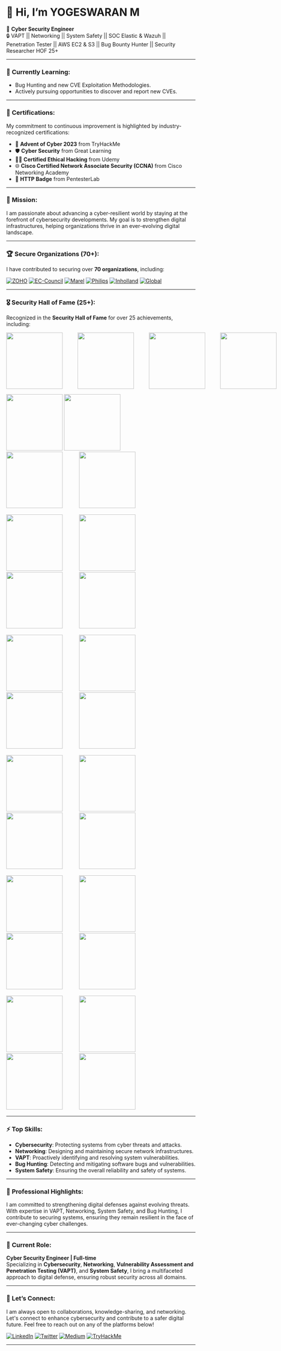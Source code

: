 # 👋 Hi, I’m YOGESWARAN M

🚀 **Cyber Security Engineer**  
🔒 VAPT || Networking || System Safety || SOC Elastic & Wazuh || Penetration Tester || AWS EC2 & S3 || Bug Bounty Hunter || Security Researcher HOF 25+

---

### 🌱 **Currently Learning:**
- Bug Hunting and new CVE Exploitation Methodologies.
- Actively pursuing opportunities to discover and report new CVEs.

---

### 📜 **Certifications:**
My commitment to continuous improvement is highlighted by industry-recognized certifications:

- 🏅 **Advent of Cyber 2023** from TryHackMe
- 🛡️ **Cyber Security** from Great Learning
- 🧑‍💻 **Certified Ethical Hacking** from Udemy
- 🌐 **Cisco Certified Network Associate Security (CCNA)** from Cisco Networking Academy
- 🔑 **HTTP Badge** from PentesterLab

---

### 🎯 **Mission:**
I am passionate about advancing a cyber-resilient world by staying at the forefront of cybersecurity developments. My goal is to strengthen digital infrastructures, helping organizations thrive in an ever-evolving digital landscape.

---

### 🏆 **Secure Organizations (70+):**
I have contributed to securing over **70 organizations**, including:

[![ZOHO](https://img.shields.io/badge/ZOHO-31A2DC?style=for-the-badge&logo=zoho&logoColor=white)](https://www.zoho.com)
[![EC-Council](https://img.shields.io/badge/EC--Council-FF0000?style=for-the-badge&logo=ec-council&logoColor=white)](https://www.eccouncil.org)
[![Marel](https://img.shields.io/badge/Marel-0078D4?style=for-the-badge&logo=marel&logoColor=white)](https://www.marel.com)
[![Philips](https://img.shields.io/badge/Philips-0A75B9?style=for-the-badge&logo=philips&logoColor=white)](https://www.philips.com)
[![Inholland](https://img.shields.io/badge/Inholland-860A2B?style=for-the-badge&logo=inholland&logoColor=white)](https://www.inholland.nl)
[![Global](https://img.shields.io/badge/Global-1F77B4?style=for-the-badge&logo=global&logoColor=white)](https://www.global.com)

---

### 🎖️ **Security Hall of Fame (25+):**
Recognized in the **Security Hall of Fame** for over 25 achievements, including:

<p style="display: flex; align-items: center;">
    <img src="https://media.licdn.com/dms/image/v2/D5622AQF_pgi4MdO0EA/feedshare-shrink_800/feedshare-shrink_800/0/1727326560493?e=1730332800&v=beta&t=rlcs_OHe8ieB13c5iEzHSMVB9Mm7DXIWM2Ay-XHOcMQ" width="150" height="150" style="margin-right: 40px;">
    <span style="width: 40px;"></span>
    <img src="https://media.licdn.com/dms/image/v2/D5622AQFpuW3hFIkmSg/feedshare-shrink_800/feedshare-shrink_800/0/1726636332961?e=1730332800&v=beta&t=3nQ_e7q8-_IBeUGi1OWJdvA_pfIVvVKykY_4Jv9TsNw" width="150" height="150" style="margin-right: 40px;">
    <span style="width: 40px;"></span>
    <img src="https://media.licdn.com/dms/image/v2/D5622AQEvDRTJTHookA/feedshare-shrink_800/feedshare-shrink_800/0/1725803310627?e=1730332800&v=beta&t=RWjAzlns09HuUtO7P06UgMChmlLcRvu_JvLlPcCSydc" width="150" height="150" style="margin-right: 40px;">
    <span style="width: 40px;"></span>
    <img src="https://media.licdn.com/dms/image/v2/D5622AQG6aIgvngvXVA/feedshare-shrink_2048_1536/feedshare-shrink_2048_1536/0/1725336784522?e=1730332800&v=beta&t=BFSQFdAmkolxmukVWnYhT0XQ-dSHPm7SNguVvAbFgJg" width="150" height="150">
</p>
<p>
    <img src="https://media.licdn.com/dms/image/v2/D4D22AQG9d3_dBQ9R8Q/feedshare-shrink_800/feedshare-shrink_800/0/1724907463877?e=1730332800&v=beta&t=gM3xivQx8laUoZR5icUBjkSftOG_FlwNxX7BSPSW5BM" width="150" height="150">
    <img src="https://media.licdn.com/dms/image/v2/D5622AQFovR0YphIt0g/feedshare-shrink_800/feedshare-shrink_800/0/1713240431854?e=1730937600&v=beta&t=Fozw7N5YJm3CZG4qDnrhMOL-Rmn_hfVQChSIVtOROgk" width="150" height="150" style="margin-right: 40px;">
    <img src="https://media.licdn.com/dms/image/v2/D4D22AQGQD67Jy64UZA/feedshare-shrink_800/feedshare-shrink_800/0/1714036836077?e=1730937600&v=beta&t=m_zr8ZRiMqrU08pdqPEHWlp994HQPVmJiX2U9gykNRg" width="150" height="150" style="margin-right: 40px;">
    <img src="https://media.licdn.com/dms/image/v2/D5622AQGTuzchWbcN8g/feedshare-shrink_800/feedshare-shrink_800/0/1714378562909?e=1730937600&v=beta&t=crt8O1Qthqt3hRSJ3IvG8kHP1nvNCRYiJexQgQPsfTk" width="150" height="150" style="margin-right: 40px;">
</p>
<p>
    <img src="https://media.licdn.com/dms/image/v2/D5622AQHwBP_3cJ8LMg/feedshare-shrink_2048_1536/feedshare-shrink_2048_1536/0/1714542509370?e=1730937600&v=beta&t=3vSxtaMLy94qQ9YwuOpjdjMLBK5FTmrmGlK6ioG_inQ" width="150" height="150" style="margin-right: 40px;">
    <img src="https://media.licdn.com/dms/image/v2/D5622AQHU3_jsr1yVig/feedshare-shrink_800/feedshare-shrink_800/0/1715056516342?e=1730937600&v=beta&t=KRiMrfuEdDPsLN8KdYy-Mt3kQXMsNLVTbIEOwnPJPUs" width="150" height="150" style="margin-right: 40px;">
    <img src="https://media.licdn.com/dms/image/v2/D5622AQHh-xt3Xe7_Vw/feedshare-shrink_2048_1536/feedshare-shrink_2048_1536/0/1715406565725?e=1730937600&v=beta&t=lEAf4zveojzgG3S5fFkmitn9XU4vZ7UBIbKAJCse8OY" width="150" height="150" style="margin-right: 40px;">
    <img src="https://media.licdn.com/dms/image/v2/D5622AQE2PbdtFIy-9A/feedshare-shrink_800/feedshare-shrink_800/0/1715658395687?e=1730937600&v=beta&t=Ybam4Gs-gKYmAT17axJVu_yuLETWyz8vNgpQypd7kh8" width="150" height="150" style="margin-right: 40px;">
</p>
<p>
    <img src="https://media.licdn.com/dms/image/v2/D5622AQGhW6ZBOsS9Sg/feedshare-shrink_2048_1536/feedshare-shrink_2048_1536/0/1716182417607?e=1730937600&v=beta&t=92vFX0-5YmcNFNLDqU2x8dS_ePW_83PaJt9O6-dEBZM" width="150" height="150" style="margin-right: 40px;">
    <img src="https://media.licdn.com/dms/image/v2/D5622AQFL8v0TNnxOrw/feedshare-shrink_800/feedshare-shrink_800/0/1716784718157?e=1730937600&v=beta&t=4fGf2zP0kkxuPE0lPEoG6UwTxw4ZHyJPMbBxJMqgY-8" width="150" height="150" style="margin-right: 40px;">
    <img src="https://media.licdn.com/dms/image/v2/D5622AQFDvOZCVpX1Aw/feedshare-shrink_2048_1536/feedshare-shrink_2048_1536/0/1718253841991?e=1730937600&v=beta&t=_XFgPU45cJmX2zX8kbF79gfSFJHabbSq3J2loyuNC10" width="150" height="150" style="margin-right: 40px;">
    <img src="https://media.licdn.com/dms/image/v2/D5622AQHIjyaTe8sVkA/feedshare-shrink_800/feedshare-shrink_800/0/1719899432397?e=1730937600&v=beta&t=EjAfumeWSqtmOYlokGy8pwuTR6iFFNaSmjzZ7AtlMok" width="150" height="150" style="margin-right: 40px;">
</p>
<p>
    <img src="https://media.licdn.com/dms/image/v2/D5622AQGfoqhsT4Da2g/feedshare-shrink_2048_1536/feedshare-shrink_2048_1536/0/1720458108926?e=1730937600&v=beta&t=R8ECrnNmYcfvscDBuyMzprkhvLOmB7tRyA3oL_7okcg" width="150" height="150" style="margin-right: 40px;">
    <img src="https://media.licdn.com/dms/image/v2/D5622AQFwegWRW0Rk_w/feedshare-shrink_800/feedshare-shrink_800/0/1720584771786?e=1730937600&v=beta&t=SBRV2ceX1HL9C_VYdy4EJm8yYh5vMJk-U_i1dBbSZsk" width="150" height="150" style="margin-right: 40px;">
    <img src="https://media.licdn.com/dms/image/v2/D5622AQGDWZKpQrUV_g/feedshare-shrink_2048_1536/feedshare-shrink_2048_1536/0/1721018547171?e=1730937600&v=beta&t=ggJ5GsPQgZG8gujwMMNzNJiiSNcic94PNO1bJxrY124" width="150" height="150" style="margin-right: 40px;">
    <img src="https://media.licdn.com/dms/image/v2/D5622AQEPZEltyA-9tQ/feedshare-shrink_2048_1536/feedshare-shrink_2048_1536/0/1722227571882?e=1730937600&v=beta&t=IShuelvVwpgUbawKXBhegDXh_u75mCDcTOK85uXHdbU" width="150" height="150" style="margin-right: 40px;">
</p>
<p>
    <img src="https://media.licdn.com/dms/image/v2/D5622AQGXMHTvHNnJKA/feedshare-shrink_2048_1536/feedshare-shrink_2048_1536/0/1723008135782?e=1730937600&v=beta&t=F7oOgia_Hs8KhuQwmxO1fHy2ordYom9g-Y3_a7yQF2o" width="150" height="150" style="margin-right: 40px;">
    <img src="https://media.licdn.com/dms/image/v2/D5622AQEvDRTJTHookA/feedshare-shrink_800/feedshare-shrink_800/0/1725803310627?e=1730937600&v=beta&t=MSFnu8IRZ2Td0MgRq3i-ybRIMfodaHSr-xxnL8gIYk0" width="150" height="150" style="margin-right: 40px;">
    <img src="https://via.placeholder.com/150" width="150" height="150" style="margin-right: 40px;">
    <img src="https://via.placeholder.com/150" width="150" height="150" style="margin-right: 40px;">
</p>
<p>
    <img src="https://via.placeholder.com/150" width="150" height="150" style="margin-right: 40px;">
    <img src="https://via.placeholder.com/150" width="150" height="150" style="margin-right: 40px;">
    <img src="https://via.placeholder.com/150" width="150" height="150" style="margin-right: 40px;">
    <img src="https://via.placeholder.com/150" width="150" height="150" style="margin-right: 40px;">
</p>

<!-- Continue adding more rows as needed -->

---

### ⚡ **Top Skills:**
- **Cybersecurity**: Protecting systems from cyber threats and attacks.
- **Networking**: Designing and maintaining secure network infrastructures.
- **VAPT**: Proactively identifying and resolving system vulnerabilities.
- **Bug Hunting**: Detecting and mitigating software bugs and vulnerabilities.
- **System Safety**: Ensuring the overall reliability and safety of systems.

---

### 💼 **Professional Highlights:**
I am committed to strengthening digital defenses against evolving threats. With expertise in VAPT, Networking, System Safety, and Bug Hunting, I contribute to securing systems, ensuring they remain resilient in the face of ever-changing cyber challenges.

---

### 🔧 **Current Role:**
**Cyber Security Engineer | Full-time**  
Specializing in **Cybersecurity**, **Networking**, **Vulnerability Assessment and Penetration Testing (VAPT)**, and **System Safety**, I bring a multifaceted approach to digital defense, ensuring robust security across all domains.

---

### 🤝 **Let’s Connect:**
I am always open to collaborations, knowledge-sharing, and networking. Let's connect to enhance cybersecurity and contribute to a safer digital future. Feel free to reach out on any of the platforms below!

[![LinkedIn](https://img.shields.io/badge/LinkedIn-0077B5?style=for-the-badge&logo=linkedin&logoColor=white)](https://www.linkedin.com/in/yogeswaran-m/)
[![Twitter](https://img.shields.io/badge/X-1DA1F2?style=for-the-badge&logo=x&logoColor=white)](https://x.com/Yogeshwaran2022)
[![Medium](https://img.shields.io/badge/Medium-12100E?style=for-the-badge&logo=medium&logoColor=white)](https://medium.com/@yogeswaran.m)
[![TryHackMe](https://img.shields.io/badge/TryHackMe-212C42?style=for-the-badge&logo=tryhackme&logoColor=white)](https://tryhackme.com/p/yogeswaran.m.20)

---
